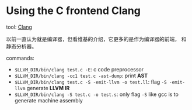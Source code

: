 # Using the C frontend Clang

tool: [Clang](https://zh.wikipedia.org/zh-cn/Clang)

以前一直认为就是编译器，但看维基的介绍，它更多的是作为编译器的前端，
和静态分析器。

commands:

- `$LLVM_DIR/bin/clang test.c -E`: c code preprocessor
- `$LLVM_DIR/bin/clang -cc1 test.c -ast-dump`: print **AST** 
- `$LLVM_DIR/bin/clang test.c -S -emit-llvm -o test.ll`: flag `-S -emit-llvm` generate **LLVM IR**
- `$LLVM_DIR/bin/clang -S test.c -o test.s`: only flag `-S` like gcc is to generate machine assembly

